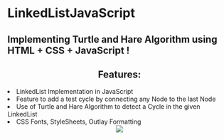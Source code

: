 # LinkedListJavaScript
<h2>Implementing Turtle and Hare Algorithm using HTML + CSS + JavaScript !</h2>
<center><h2> Features: </h2></center>
<li> LinkedList Implementation in JavaScript </li>
<li> Feature to add a test cycle by connecting any Node to the last Node </li>
<li> Use of Turtle and Hare Algorithm to detect a Cycle in the given LinkedList </li>
<li> CSS Fonts, StyleSheets, Outlay Formatting </li>
<center><img src="https://i.pinimg.com/originals/35/4a/66/354a66fc0b1f3d549fccaf024adb5639.gif"></center>

